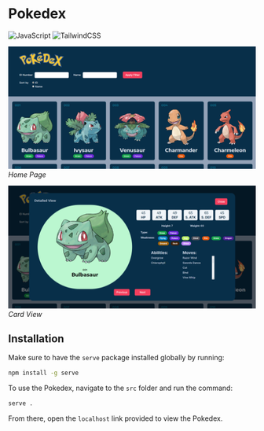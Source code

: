 # Pokedex
![JavaScript](https://img.shields.io/badge/javascript-%23323330.svg?style=for-the-badge&logo=javascript&logoColor=%23F7DF1E) ![TailwindCSS](https://img.shields.io/badge/tailwindcss-%2338B2AC.svg?style=for-the-badge&logo=tailwind-css&logoColor=white)

![Homepage](https://github.com/splasherzz/pokedex/blob/main/docs/homepage.png?raw=true)
*Home Page*

![Cardview](https://github.com/splasherzz/pokedex/blob/main/docs/cardview.png?raw=true)
*Card View*

## Installation
Make sure to have the `serve` package installed globally by running:
```bash
npm install -g serve
```
To use the Pokedex, navigate to the `src` folder and run the command:
```bash
serve .
```
From there, open the `localhost` link provided to view the Pokedex.
